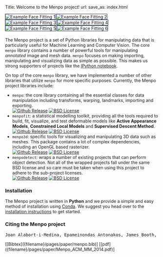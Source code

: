 Title: Welcome to the Menpo project!
url:
save_as: index.html

<div style="display: table; margin: 0 auto; margin-bottom: 20px;">
	<img alt="Example Face Fitting 1" src="pages/images/face_examples/example_1.png" style="border:1px solid #021a40; margin-right: 2px;">
	<img alt="Example Face Fitting 2" src="pages/images/face_examples/example_2.png" style="border:1px solid #021a40; margin-right: 2px;">
	<img alt="Example Face Fitting 3" src="pages/images/face_examples/example_3.png" style="border:1px solid #021a40; margin-right: 2px;">
	<img alt="Example Face Fitting 4" src="pages/images/face_examples/example_4.png" style="border:1px solid #021a40; margin-right: 2px;">
	<img alt="Example Face Fitting 5" src="pages/images/face_examples/example_5.png" style="border:1px solid #021a40; margin-right: 2px;">
	<img alt="Example Face Fitting 6" src="pages/images/face_examples/example_6.png" style="border:1px solid #021a40;">
</div>
<div style="clear: both;"></div>

The Menpo project is a set of Python libraries for manipulating data
that is particularly useful for Machine Learning and Computer Vision. The core
``menpo`` library contains a number of powerful tools for manipulating
*annotated* image and mesh data. ``menpo`` focuses on making importing, 
manipulating and visualizing data as simple as possible. This makes us strong 
supporters of projects like the [IPython notebook](http://ipython.org/).

On top of the core ``menpo`` library, we have implemented a number of other 
libraries that utilize ``menpo`` for more specific purposes. Currently, the
Menpo project libraries include:

  - ``menpo``: the core library containing all the essential classes for
    data manipulation including transforms, warping, landmarks, importing and
    exporting.  
    [![Github Release][m_shield]][m_gh] [![BSD License][bsd_shield]][m_lic]
  - ``menpofit``: a statistical modelling toolkit, providing all the tools 
    required to build, fit, visualize, and test deformable models like
    **Active Appearance Models**, **Constrained Local Models** and
    **Supervised Descent Method**.  
    [![Github Release][mf_shield]][mf_gh] [![BSD License][bsd_shield]][mf_lic]
  - ``menpo3d``: specific tools for visualizing and manipulating 3D data such
    as meshes. This package contains a lot of complex dependencies, including
    an OpenGL based rasterizer.  
    [![Github Release][m3d_shield]][m3d_gh] [![BSD License][bsd_shield]][m3d_lic]
  - ``menpodetect``: wraps a number of existing projects that can perform
    object detection. Not all of the wrapped projects fall under the same
    BSD license and so care must be taken when using this project to adhere
    to the sub-project licenses.  
    [![Github Release][md_shield]][md_gh] [![BSD License][bsd_shield]][md_lic]
    
  [bsd_shield]: http://img.shields.io/badge/License-BSD-green.svg
  [m_shield]: http://img.shields.io/github/release/menpo/menpo.svg
  [m_gh]: http://github.com/menpo/menpo
  [m_lic]: https://github.com/menpo/menpo/blob/master/LICENSE.txt
  [mf_shield]: http://img.shields.io/github/release/menpo/menpofit.svg
  [mf_gh]: http://github.com/menpo/menpofit
  [mf_lic]: https://github.com/menpo/menpofit/blob/master/LICENSE.txt
  [m3d_shield]: http://img.shields.io/github/release/menpo/menpo3d.svg
  [m3d_gh]: http://github.com/menpo/menpo3d
  [m3d_lic]: https://github.com/menpo/menpo3d/blob/master/LICENSE.txt
  [md_shield]: http://img.shields.io/github/release/menpo/menpodetect.svg
  [md_gh]: http://github.com/menpo/menpodetect
  [md_lic]: https://github.com/menpo/menpodetect/blob/master/LICENSE.txt

### Installation
The Menpo project is written in **Python** and we provide a simple and easy 
method of installation using [Conda](http://conda.pydata.org/). We suggest you 
head over to the 
[installation instructions]({filename}/pages/installation/index.md) to get 
started.

### Citing the Menpo project
<pre>
Joan Alabort-i-Medina, Epameinondas Antonakos, James Booth, Patrick Snape and Stefanos Zafeiriou, "Menpo: A Comprehensive Platform for Parametric Image Alignment and Visual Deformable Models.", In Proceedings of the international conference on Multimedia, ACM, 2014.
</pre> [[Bibtex]({filename}/pages/paper/menpo.bib)] [[pdf]({filename}/pages/paper/Menpo_ACM_MM_2014.pdf)]
